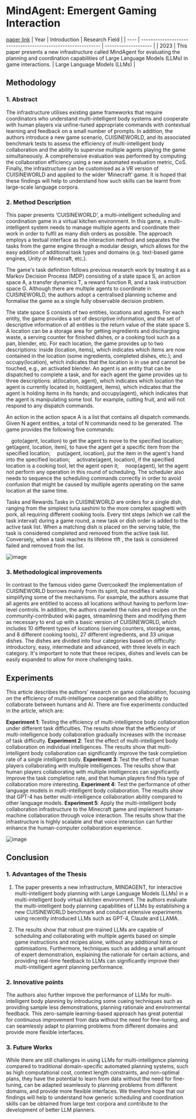 # MindAgent: Emergent Gaming Interaction
[paper link](https://arxiv.org/pdf/2309.09971) 
| Year | Introduction                                                         | Research Field                 |
| ---- | ------------------------------------------------------------ | -------------------- |
| 2023 | This paper presents a new infrastructure called MindAgent for evaluating the planning and coordination capabilities of Large Language Models (LLMs) in game interactions.          | Large Language Models (LLMs)         |

## Methodology

### 1. Abstract
The infrastructure utilises existing game frameworks that require coordinators who understand multi-intelligent body systems and cooperate with human players via unfine-tuned appropriate commands with contextual learning and feedback on a small number of prompts. In addition, the authors introduce a new game scenario, CUISINEWORLD, and its associated benchmark tests to assess the efficiency of multi-intelligent body collaboration and the ability to supervise multiple agents playing the game simultaneously. A comprehensive evaluation was performed by computing the collaboration efficiency using a new automated evaluation metric, CoS. Finally, the infrastructure can be customised as a VR version of CUISINEWORLD and applied to the wider ‘Minecraft’ game. It is hoped that these findings will help to understand how such skills can be learnt from large-scale language corpora.

### 2. Method Description 
This paper presents ‘CUISINEWORLD’, a multi-intelligent scheduling and coordination game in a virtual kitchen environment. In this game, a multi-intelligent system needs to manage multiple agents and coordinate their work in order to fulfil as many dish orders as possible. The approach employs a textual interface as the interaction method and separates the tasks from the game engine through a modular design, which allows for the easy addition of additional task types and domains (e.g. text-based game engines, Unity or Minecraft, etc.).

The game's task definition follows previous research work by treating it as a Markov Decision Process (MDP) consisting of a state space S, an action space A, a transfer dynamics T, a reward function R, and a task instruction space G. Although there are multiple agents to coordinate in CUISINEWORLD, the authors adopt a centralised planning scheme and formalise the game as a single fully observable decision problem.

The state space S consists of two entities, locations and agents. For each entity, the game provides a set of descriptive information, and the set of descriptive information of all entities is the return value of the state space S. A location can be a storage area for getting ingredients and discharging waste, a serving counter for finished dishes, or a cooking tool such as a pan, blender, etc. For each location, the game provides up to two descriptions: inside (location, items), which indicates which items are now contained in the location (some ingredients, completed dishes, etc.); and occupy(location), which indicates that the location is in use and cannot be touched, e.g., an activated blender. An agent is an entity that can be dispatched to complete a task, and for each agent the game provides up to three descriptions: at(location, agent), which indicates which location the agent is currently located in; hold(agent, items), which indicates that the agent is holding items in its hands; and occupy(agent), which indicates that the agent is manipulating some tool. for example, cutting fruit, and will not respond to any dispatch commands.

An action in the action space A is a list that contains all dispatch commands. Given N agent entities, a total of N commands need to be generated. The game provides the following five commands:

&emsp;goto(agent, location) to get the agent to move to the specified location;
&emsp;get(agent, location, item), to have the agent get a specific item from the specified location;
&emsp;put(agent, location), put the item in the agent's hand into the specified location;
&emsp;activate(agent, location), if the specified location is a cooking tool, let the agent open it; 
&emsp;noop(agent), let the agent not perform any operation in this round of scheduling.
The scheduler also needs to sequence the scheduling commands correctly in order to avoid confusion that might be caused by multiple agents operating on the same location at the same time.

Tasks and Rewards.Tasks in CUISINEWORLD are orders for a single dish, ranging from the simplest tuna sashimi to the more complex spaghetti with pork, all requiring different cooking tools. Every τint steps (which we call the task interval) during a game round, a new task or dish order is added to the active task list. When a matching dish is placed on the serving table, the task is considered completed and removed from the active task list. Conversely, when a task reaches its lifetime τlft , the task is considered failed and removed from the list. 

![image](https://github.com/user-attachments/assets/aac48860-6b91-4641-8d80-eef366ca04db)

### 3. Methodological improvements
In contrast to the famous video game Overcooked! the implementation of CUISINEWORLD borrows mainly from its spirit, but modifies it while simplifying some of the mechanisms. For example, the authors assume that all agents are entitled to access all locations without having to perform low-level controls. In addition, the authors crawled the rules and recipes on the community-contributed wiki pages, streamlining them and modifying them as necessary to end up with a basic version of CUISINEWORLD, which includes 10 different types of locations (serving counters, storage areas, and 8 different cooking tools), 27 different ingredients, and 33 unique dishes. The dishes are divided into four categories based on difficulty: introductory, easy, intermediate and advanced, with three levels in each category. It's important to note that these recipes, dishes and levels can be easily expanded to allow for more challenging tasks.

## Experiments
This article describes the authors' research on game collaboration, focusing on the efficiency of multi-intelligence cooperation and the ability to collaborate between humans and AI. There are five experiments conducted in the article, which are:

**Experiment 1**: Testing the efficiency of multi-intelligence body collaboration under different task difficulties. The results show that the efficiency of multi-intelligence body collaboration gradually increases with the increase of task difficulty.
**Experiment 2**: Test the effect of multi-intelligent body collaboration on individual intelligences. The results show that multi-intelligent body collaboration can significantly improve the task completion rate of a single intelligent body.
**Experiment 3**: Test the effect of human players collaborating with multiple intelligences. The results show that human players collaborating with multiple intelligences can significantly improve the task completion rate, and that human players find this type of collaboration more interesting.
**Experiment 4**: Test the performance of other language models in multi-intelligent body collaboration. The results show that GPT-4 has better multi-intelligence collaboration ability compared to other language models.
**Experiment 5**: Apply the multi-intelligent body collaboration infrastructure to the Minecraft game and implement human-machine collaboration through voice interaction. The results show that the infrastructure is highly scalable and that voice interaction can further enhance the human-computer collaboration experience.

![image](https://github.com/user-attachments/assets/d760c437-7f2f-4cf2-8ca1-9c026a491ab4)

## Conclusion

### 1. Advantages of the Thesis
  1. The paper presents a new infrastructure, MINDAGENT, for interactive multi-intelligent body planning with Large Language Models (LLMs) in a multi-intelligent body virtual kitchen environment. The authors evaluate the multi-intelligent body planning capabilities of LLMs by establishing a new CUISINEWORLD benchmark and conduct extensive experiments using recently introduced LLMs such as GPT-4, Claude and LLAMA.
  
  2. The results show that robust pre-trained LLMs are capable of scheduling and collaborating with multiple agents based on simple game instructions and recipes alone, without any additional hints or optimisations. Furthermore, techniques such as adding a small amount of expert demonstration, explaining the rationale for certain actions, and providing real-time feedback to LLMs can significantly improve their multi-intelligent agent planning performance. 

### 2. Innovative points
The authors also further improve the performance of LLMs for multi-intelligent body planning by introducing some cueing techniques such as providing sample less demonstrations, planning rationale and environmental feedback. This zero-sample learning-based approach has great potential for continuous improvement from data without the need for fine-tuning, and can seamlessly adapt to planning problems from different domains and provide more flexible interfaces.
 
### 3. Future Works
While there are still challenges in using LLMs for multi-intelligence planning compared to traditional domain-specific automated planning systems, such as high computational cost, context length constraints, and non-optimal plans, they have the potential to learn from data without the need for fine-tuning, can be adapted seamlessly to planning problems from different domains, and provide more flexible interfaces. We therefore hope that our findings will help to understand how generic scheduling and coordination skills can be obtained from large text corpora and contribute to the development of better LLM planners.   
